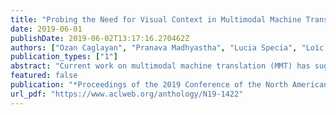 ```yaml
---
title: "Probing the Need for Visual Context in Multimodal Machine Translation"
date: 2019-06-01
publishDate: 2019-06-02T13:17:16.270462Z
authors: ["Ozan Caglayan", "Pranava Madhyastha", "Lucia Specia", "Loı̈c Barrault"]
publication_types: ["1"]
abstract: "Current work on multimodal machine translation (MMT) has suggested that the visual modality is either unnecessary or only marginally beneficial. We posit that this is a consequence of the very simple, short and repetitive sentences used in the only available dataset for the task (Multi30K), rendering the source text sufficient as context. In the general case, however, we believe that it is possible to combine visual and textual information in order to ground translations. In this paper we probe the contribution of the visual modality to state-of-the-art MMT models by conducting a systematic analysis where we partially deprive the models from source-side textual context. Our results show that under limited textual context, models are capable of leveraging the visual input to generate better translations. This contradicts the current belief that MMT models disregard the visual modality because of either the quality of the image features or the way they are integrated into the model."
featured: false
publication: "*Proceedings of the 2019 Conference of the North American Chapter of the Association for Computational Linguistics: Human Language Technologies, Volume 1 (Long and Short Papers)*"
url_pdf: "https://www.aclweb.org/anthology/N19-1422"
---
```


